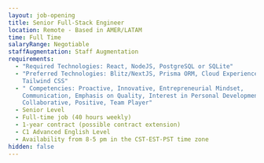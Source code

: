 ```yaml
---
layout: job-opening
title: Senior Full-Stack Engineer
location: Remote - Based in AMER/LATAM
time: Full Time
salaryRange: Negotiable
staffAugmentation: Staff Augmentation
requirements:
  - "Required Technologies: React, NodeJS, PostgreSQL or SQLite"
  - "Preferred Technologies: Blitz/NextJS, Prisma ORM, Cloud Experience,
    Tailwind CSS"
  - " Competencies: Proactive, Innovative, Entrepreneurial Mindset,
    Communication, Emphasis on Quality, Interest in Personal Development,
    Collaborative, Positive, Team Player"
  - Senior Level
  - Full-time job (40 hours weekly)
  - 1-year contract (possible contract extension)
  - C1 Advanced English Level
  - Availability from 8-5 pm in the CST-EST-PST time zone
hidden: false
---
```

